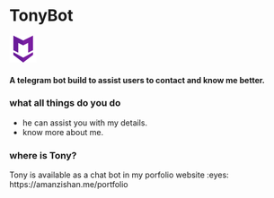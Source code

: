 
# TonyBot

![click on the logo to talk to Tony](https://github.com/adam-p/markdown-here/raw/master/src/common/images/icon48.png "hey,there")

<h4>A telegram bot build to assist users to contact and know me better.</h4>
<h3>what all things do you do</h3>

- he can assist you with my details.
- know more about me.

<h3>where is Tony?</h3>
Tony is available as a chat bot in my porfolio website :eyes: https://amanzishan.me/portfolio


